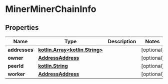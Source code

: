 # MinerMinerChainInfo

## Properties
Name | Type | Description | Notes
------------ | ------------- | ------------- | -------------
**addresses** | [**kotlin.Array&lt;kotlin.String&gt;**](.md) |  |  [optional]
**owner** | [**AddressAddress**](AddressAddress.md) |  |  [optional]
**peerId** | [**kotlin.String**](.md) |  |  [optional]
**worker** | [**AddressAddress**](AddressAddress.md) |  |  [optional]
